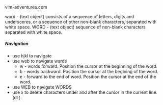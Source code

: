 vim-adventures.com

word - (text object) consists of a sequence of letters, digits and underscores, or a sequence of other non-blank characters, separated with white space. 
WORD - (text object) sequence of non-blank characters separated with white space.


##### Navigation 
* use hjkl to navigate 
* use web to navigate words
  - w - words forward. Position the cursor at the beginning of the word.
  - b - words backward. Position the cursor at the begining of the word.
  - e - forward to the end of word. Position the cursor at the end of the word.
* use WEB to navigate WORDS
* use x to delete characters under and after the cursor in the current line. (dl )
   
